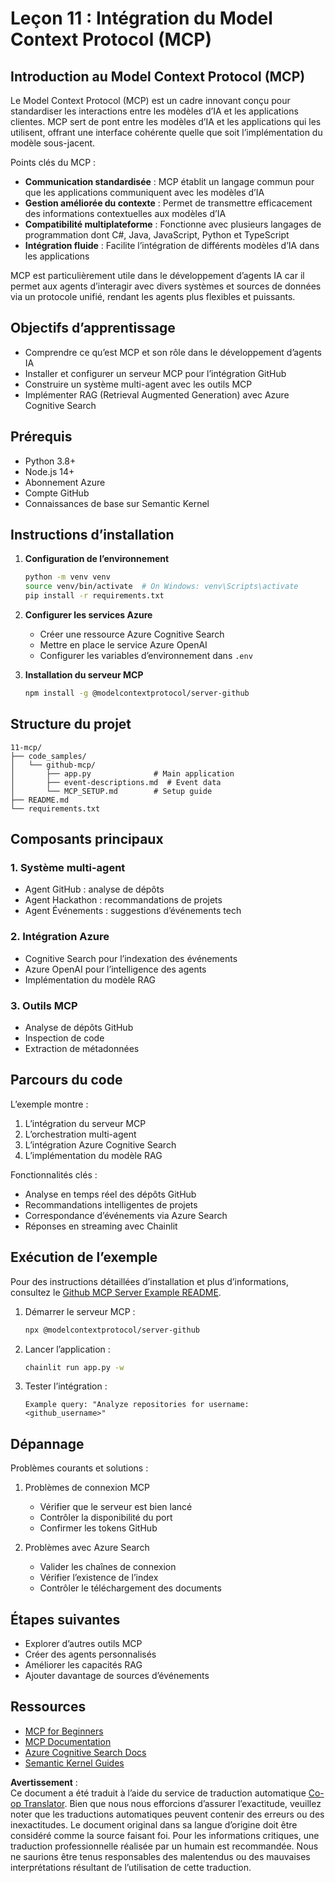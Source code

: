 <!--
CO_OP_TRANSLATOR_METADATA:
{
  "original_hash": "bbce3572338711aeab758506379ab716",
  "translation_date": "2025-05-21T09:31:17+00:00",
  "source_file": "11-mcp/README.md",
  "language_code": "fr"
}
-->
# Leçon 11 : Intégration du Model Context Protocol (MCP)

## Introduction au Model Context Protocol (MCP)

Le Model Context Protocol (MCP) est un cadre innovant conçu pour standardiser les interactions entre les modèles d’IA et les applications clientes. MCP sert de pont entre les modèles d’IA et les applications qui les utilisent, offrant une interface cohérente quelle que soit l’implémentation du modèle sous-jacent.

Points clés du MCP :

- **Communication standardisée** : MCP établit un langage commun pour que les applications communiquent avec les modèles d’IA  
- **Gestion améliorée du contexte** : Permet de transmettre efficacement des informations contextuelles aux modèles d’IA  
- **Compatibilité multiplateforme** : Fonctionne avec plusieurs langages de programmation dont C#, Java, JavaScript, Python et TypeScript  
- **Intégration fluide** : Facilite l’intégration de différents modèles d’IA dans les applications  

MCP est particulièrement utile dans le développement d’agents IA car il permet aux agents d’interagir avec divers systèmes et sources de données via un protocole unifié, rendant les agents plus flexibles et puissants.

## Objectifs d’apprentissage
- Comprendre ce qu’est MCP et son rôle dans le développement d’agents IA  
- Installer et configurer un serveur MCP pour l’intégration GitHub  
- Construire un système multi-agent avec les outils MCP  
- Implémenter RAG (Retrieval Augmented Generation) avec Azure Cognitive Search  

## Prérequis
- Python 3.8+  
- Node.js 14+  
- Abonnement Azure  
- Compte GitHub  
- Connaissances de base sur Semantic Kernel  

## Instructions d’installation

1. **Configuration de l’environnement**  
   ```bash
   python -m venv venv
   source venv/bin/activate  # On Windows: venv\Scripts\activate
   pip install -r requirements.txt
   ```

2. **Configurer les services Azure**  
   - Créer une ressource Azure Cognitive Search  
   - Mettre en place le service Azure OpenAI  
   - Configurer les variables d’environnement dans `.env`  

3. **Installation du serveur MCP**  
   ```bash
   npm install -g @modelcontextprotocol/server-github
   ```

## Structure du projet

```
11-mcp/
├── code_samples/
│   └── github-mcp/
│       ├── app.py              # Main application
│       ├── event-descriptions.md  # Event data
│       └── MCP_SETUP.md        # Setup guide
├── README.md
└── requirements.txt
```

## Composants principaux

### 1. Système multi-agent  
- Agent GitHub : analyse de dépôts  
- Agent Hackathon : recommandations de projets  
- Agent Événements : suggestions d’événements tech  

### 2. Intégration Azure  
- Cognitive Search pour l’indexation des événements  
- Azure OpenAI pour l’intelligence des agents  
- Implémentation du modèle RAG  

### 3. Outils MCP  
- Analyse de dépôts GitHub  
- Inspection de code  
- Extraction de métadonnées  

## Parcours du code

L’exemple montre :  
1. L’intégration du serveur MCP  
2. L’orchestration multi-agent  
3. L’intégration Azure Cognitive Search  
4. L’implémentation du modèle RAG  

Fonctionnalités clés :  
- Analyse en temps réel des dépôts GitHub  
- Recommandations intelligentes de projets  
- Correspondance d’événements via Azure Search  
- Réponses en streaming avec Chainlit  

## Exécution de l’exemple

Pour des instructions détaillées d’installation et plus d’informations, consultez le [Github MCP Server Example README](./code_samples/github-mcp/README.md).

1. Démarrer le serveur MCP :  
   ```bash
   npx @modelcontextprotocol/server-github
   ```

2. Lancer l’application :  
   ```bash
   chainlit run app.py -w
   ```

3. Tester l’intégration :  
   ```
   Example query: "Analyze repositories for username: <github_username>"
   ```

## Dépannage

Problèmes courants et solutions :  
1. Problèmes de connexion MCP  
   - Vérifier que le serveur est bien lancé  
   - Contrôler la disponibilité du port  
   - Confirmer les tokens GitHub  

2. Problèmes avec Azure Search  
   - Valider les chaînes de connexion  
   - Vérifier l’existence de l’index  
   - Contrôler le téléchargement des documents  

## Étapes suivantes
- Explorer d’autres outils MCP  
- Créer des agents personnalisés  
- Améliorer les capacités RAG  
- Ajouter davantage de sources d’événements  

## Ressources
- [MCP for Beginners](https://aka.ms/mcp-for-beginners)  
- [MCP Documentation](https://github.com/microsoft/semantic-kernel/tree/main/python/semantic-kernel/semantic_kernel/connectors/mcp)  
- [Azure Cognitive Search Docs](https://learn.microsoft.com/azure/search/)  
- [Semantic Kernel Guides](https://learn.microsoft.com/semantic-kernel/)

**Avertissement** :  
Ce document a été traduit à l’aide du service de traduction automatique [Co-op Translator](https://github.com/Azure/co-op-translator). Bien que nous nous efforcions d’assurer l’exactitude, veuillez noter que les traductions automatiques peuvent contenir des erreurs ou des inexactitudes. Le document original dans sa langue d’origine doit être considéré comme la source faisant foi. Pour les informations critiques, une traduction professionnelle réalisée par un humain est recommandée. Nous ne saurions être tenus responsables des malentendus ou des mauvaises interprétations résultant de l’utilisation de cette traduction.